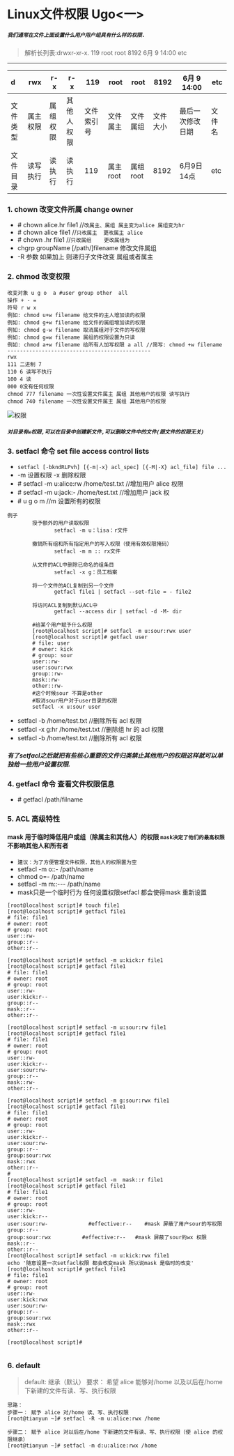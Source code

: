 Linux文件权限 Ugo<一>
===
##### `我们通常在文件上面设置什么用户用户组具有什么样的权限.`
> 解析长列表:drwxr-xr-x. 119 root root 8192 6月   9 14:00 etc
-----
|d       |rwx   |r-x     |r-x      |119      |root       |root         |8192   |6月   9 14:00   |etc |
|:-------|------|--------|---------|---------|-----------|-------------|-------|----------------|----|
|文件类型|属主权限|属组权限|其他人权限|文件索引号|文件属主    |文件属组     |文件大小|最后一次修改日期|文件名|
|文件目录|读写执行|读执行  |读执行    |119      |属主root   |属组root     |8192    |6月9日 14点    |etc  |
### 1. chown 改变文件所属 change owner
* \# chown alice.hr file1   //`改属主、属组 属主变为alice 属组变为hr `
* \# chown alice file1    //`只改属主  更改属主 alice`  
* \# chown .hr file1    //`只改属组    更改属组为`
* chgrp groupName [/path/]filename  修改文件属组
* -R 参数  如果加上 则递归子文件改变  属组或者属主
### 2. chmod 改变权限
``` shell
改变对象 u g o  a #user group other  all  
操作 + - =
符号 r w x
例如: chmod u+w filename 给文件的主人增加读的权限
例如: chmod g+w filename 给文件的属组增加读的权限
例如: chmod g-w filename 取消属组对于文件的写权限
例如: chmod g=w filename 属组的权限设置为只读
例如: chmod a+w filename 给所有人加写权限 a all //简写: chmod +w filename
----------------------------------------------
rwx 
111 二进制 7
110 6 读写不执行
100 4 读
000 0没有任何权限
chmod 777 filename 一次性设置文件属主 属组 其他用户的权限 读写执行
chmod 740 filename 一次性设置文件属主 属组 其他用户的权限 
```
![权限](/Image/解释.png)
##### `对目录有w权限,可以在目录中创建新文件,可以删除文件中的文件(跟文件的权限无关)`
### 3. setfacl 命令 set file access control lists
* `setfacl [-bkndRLPvh] [{-m|-x} acl_spec] [{-M|-X} acl_file] file ...`
* -m 设置权限 -x 删除权限
* \# setfacl -m u:alice:rw /home/test.txt  //增加用户 alice 权限
* \# setfacl -m u:jack:- /home/test.txt   //增加用户 jack 权
* \# u g o m //m  设置所有的权限
```shell
例子
        授予额外的用户读取权限
               setfacl -m u：lisa：r文件

        撤销所有组和所有指定用户的写入权限（使用有效权限掩码）
               setfacl -m m :: rx文件

        从文件的ACL中删除已命名的组条目
               setfacl -x g：员工档案

        将一个文件的ACL复制到另一个文件
               getfacl file1 | setfacl --set-file = - file2

        将访问ACL复制到默认ACL中
               getfacl --access dir | setfacl -d -M- dir
               
        #给某个用户赋予什么权限               
        [root@localhost script]# setfacl -m u:sour:rwx user
        [root@localhost script]# getfacl user
        # file: user
        # owner: kick
        # group: sour
        user::rw-
        user:sour:rwx
        group::rw-
        mask::rw-
        other::rw-
        #这个时候sour 不算是other
        #取消sour用户对于user目录的权限
        setfacl -x u:sour user
```
* setfacl -b /home/test.txt    //删除所有 acl 权限 
* setfacl -x g:hr /home/test.txt    //删除组 hr 的 acl 权限 
* setfacl -b /home/test.txt    //删除所有 acl 权限 
##### 有了setfacl之后就把有些核心重要的文件归类禁止其他用户的权限这样就可以单独给一些用户设置权限.

### 4. getfacl 命令 查看文件权限信息
* \# getfacl /path/filname
### 5. ACL 高级特性 
#### mask 用于临时降低用户或组（除属主和其他人）的权限 `mask决定了他们的最高权限`   不影响其他人和所有者 
* `建议：为了方便管理文件权限，其他人的权限置为空 `
* setfacl -m o::- /path/name 
* chmod o=- /path/name
* setfacl -m m::--- /path/name
* mask只是一个临时行为 任何设置权限setfacl 都会使得mask 重新设置  
``` Shell
[root@localhost script]# touch file1
[root@localhost script]# getfacl file1
# file: file1
# owner: root
# group: root
user::rw-
group::r--
other::r--

[root@localhost script]# setfacl -m u:kick:r file1 
[root@localhost script]# getfacl file1 
# file: file1
# owner: root
# group: root
user::rw-
user:kick:r--
group::r--
mask::r--
other::r--

[root@localhost script]# setfacl -m u:sour:rw file1 
[root@localhost script]# getfacl file1
# file: file1
# owner: root
# group: root
user::rw-
user:kick:r--
user:sour:rw-
group::r--
mask::rw-
other::r--

[root@localhost script]# setfacl -m g:sour:rwx file1 
[root@localhost script]# getfacl file1 
# file: file1
# owner: root
# group: root
user::rw-
user:kick:r--
user:sour:rw-
group::r--
group:sour:rwx
mask::rwx
other::r--
#
[root@localhost script]# setfacl -m  mask::r file1 
[root@localhost script]# getfacl file1 
# file: file1
# owner: root
# group: root
user::rw-
user:kick:r--
user:sour:rw-			  #effective:r--    #mask 屏蔽了用户sour的写权限
group::r--
group:sour:rwx			#effective:r--   #mask 屏蔽了sour的wx 权限 
mask::r--
other::r--
[root@localhost script]# setfacl -m u:kick:rwx file1  
echo '随意设置一次setfacl权限 都会改变mask 所以说mask 是临时的改变'
[root@localhost script]# getfacl file1 
# file: file1
# owner: root
# group: root
user::rw-
user:kick:rwx
user:sour:rw-
group::r--
group:sour:rwx
mask::rwx
other::r--

[root@localhost script]# 


```
### 6. default

>default: 继承（默认） 
    要求： 希望 alice 能够对/home 以及以后在/home 下新建的文件有读、写、执行权限 
    
    思路： 
    步骤一： 赋予 alice 对/home 读、写、执行权限 
    [root@tianyun ~]# setfacl -R -m u:alice:rwx /home 
       
    步骤二： 赋予 alice 对以后在/home 下新建的文件有读、写、执行权限（使 alice 的权限继承） 
    [root@tianyun ~]# setfacl -m d:u:alice:rwx /home
